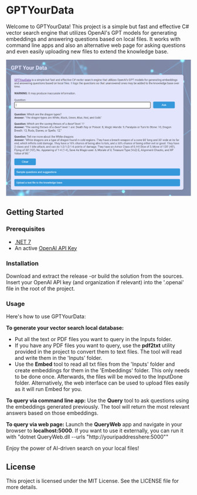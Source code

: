 # GPTYourData
Welcome to GPTYourData! This project is a simple but fast and effective C# vector search engine that utilizes OpenAI's GPT models for generating embeddings and answering questions based on local files. It works with command line apps and also an alternative web page for asking questions and even easily uploading new files to extend the knowledge base.

![Screenshot](./QueryWeb/WebSample.png)

## Getting Started
### Prerequisites
* [.NET 7](https://dotnet.microsoft.com/en-us/download/dotnet/7.0)
* An active [OpenAI API Key](https://platform.openai.com/account/api-keys)

### Installation
Download and extract the release -or build the solution from the sources. 
Insert your OpenAI API key (and organization if relevant) into the '.openai' file in the root of the project.

### Usage
Here's how to use GPTYourData:

**To generate your vector search local database:**
* Put all the text or PDF files you want to query in the Inputs folder.
* If you have any PDF files you want to query, use the **pdf2txt** utility provided in the project to convert them to text files. The tool will read and write them in the 'Inputs' folder.
* Use the **Embed** tool to read all txt files from the 'Inputs' folder and create embeddings for them in the 'Embeddings' folder. This only needs to be done once. Afterwards, the files will be moved to the InputDone folder. Alternatively, the web interface can be used to upload files easily as it will run Embed for you. 

**To query via command line app:**
Use the **Query** tool to ask questions using the embeddings generated previously. The tool will return the most relevant answers based on those embeddings.

**To query via web page:**
Launch the **QueryWeb** app and navigate in your browser to **localhost:5000**. If you want to use it externally, you can run it with "dotnet QueryWeb.dll --urls "http://youripaddresshere:5000""

Enjoy the power of AI-driven search on your local files!

## License
This project is licensed under the MIT License. See the LICENSE file for more details.
